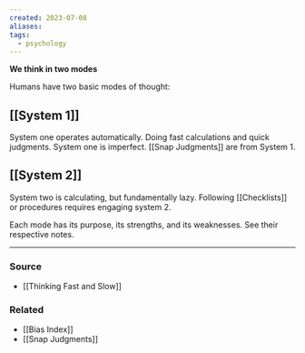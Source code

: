 ```yaml
---
created: 2023-07-08
aliases: 
tags:
  - psychology
---
```

**We think in two modes**

Humans have two basic modes of thought:

## [[System 1]]

System one operates automatically. Doing fast calculations and quick judgments. System one is imperfect. [[Snap Judgments]] are from System 1.

## [[System 2]]

System two is calculating, but fundamentally lazy. Following [[Checklists]] or procedures requires engaging system 2.

Each mode has its purpose, its strengths, and its weaknesses. See their respective notes.

---
### Source
- [[Thinking Fast and Slow]]

### Related
- [[Bias Index]]
- [[Snap Judgments]]